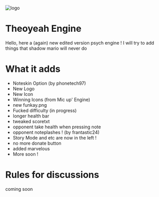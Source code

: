![logo](https://user-images.githubusercontent.com/97792861/163674309-b7e87da5-efd4-4dd3-9531-70f3bd550306.png)



# Theoyeah Engine

Hello, here a (again) new edited version psych engine !
I will try to add things that shadow mario will never do



# What it adds 

- Noteskin Option (by phonetech97)
- New Logo
- New Icon
- Winning Icons (from Mic up' Engine)
- new funkay.png
- Fucked difficulty (in progress)
- longer health bar
- tweaked scoretxt 
- opponent take health when pressing note
- opponent noteplashes ! (by frantastic24)
- Story Mode and etc are now in the left !
- no more donate button
- added marvelous
- More soon !


# Rules for discussions

coming soon
